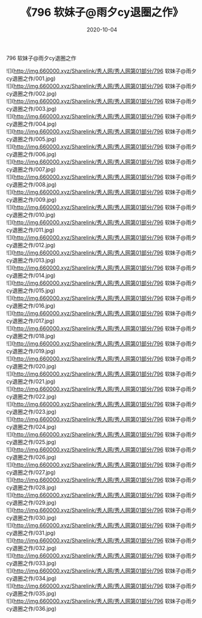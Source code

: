 ﻿---
layout: post
title:  《796 软妹子@雨夕cy退圈之作》
date:   2020-10-04
img: http://img.660000.xyz/Sharelink/秀人网/秀人网第01部分/796 软妹子@雨夕cy退圈之作/000.jpg
categories: [美女, 清纯, 唯美]
---

796 软妹子@雨夕cy退圈之作

  ![](http://img.660000.xyz/Sharelink/秀人网/秀人网第01部分/796 软妹子@雨夕cy退圈之作/001.jpg) <br> ![](http://img.660000.xyz/Sharelink/秀人网/秀人网第01部分/796 软妹子@雨夕cy退圈之作/002.jpg) <br> ![](http://img.660000.xyz/Sharelink/秀人网/秀人网第01部分/796 软妹子@雨夕cy退圈之作/003.jpg) <br> ![](http://img.660000.xyz/Sharelink/秀人网/秀人网第01部分/796 软妹子@雨夕cy退圈之作/004.jpg) <br> ![](http://img.660000.xyz/Sharelink/秀人网/秀人网第01部分/796 软妹子@雨夕cy退圈之作/005.jpg) <br> ![](http://img.660000.xyz/Sharelink/秀人网/秀人网第01部分/796 软妹子@雨夕cy退圈之作/006.jpg) <br> ![](http://img.660000.xyz/Sharelink/秀人网/秀人网第01部分/796 软妹子@雨夕cy退圈之作/007.jpg) <br> ![](http://img.660000.xyz/Sharelink/秀人网/秀人网第01部分/796 软妹子@雨夕cy退圈之作/008.jpg) <br> ![](http://img.660000.xyz/Sharelink/秀人网/秀人网第01部分/796 软妹子@雨夕cy退圈之作/009.jpg) <br> ![](http://img.660000.xyz/Sharelink/秀人网/秀人网第01部分/796 软妹子@雨夕cy退圈之作/010.jpg) <br> ![](http://img.660000.xyz/Sharelink/秀人网/秀人网第01部分/796 软妹子@雨夕cy退圈之作/011.jpg) <br> ![](http://img.660000.xyz/Sharelink/秀人网/秀人网第01部分/796 软妹子@雨夕cy退圈之作/012.jpg) <br> ![](http://img.660000.xyz/Sharelink/秀人网/秀人网第01部分/796 软妹子@雨夕cy退圈之作/013.jpg) <br> ![](http://img.660000.xyz/Sharelink/秀人网/秀人网第01部分/796 软妹子@雨夕cy退圈之作/014.jpg) <br> ![](http://img.660000.xyz/Sharelink/秀人网/秀人网第01部分/796 软妹子@雨夕cy退圈之作/015.jpg) <br> ![](http://img.660000.xyz/Sharelink/秀人网/秀人网第01部分/796 软妹子@雨夕cy退圈之作/016.jpg) <br> ![](http://img.660000.xyz/Sharelink/秀人网/秀人网第01部分/796 软妹子@雨夕cy退圈之作/017.jpg) <br> ![](http://img.660000.xyz/Sharelink/秀人网/秀人网第01部分/796 软妹子@雨夕cy退圈之作/018.jpg) <br> ![](http://img.660000.xyz/Sharelink/秀人网/秀人网第01部分/796 软妹子@雨夕cy退圈之作/019.jpg) <br> ![](http://img.660000.xyz/Sharelink/秀人网/秀人网第01部分/796 软妹子@雨夕cy退圈之作/020.jpg) <br> ![](http://img.660000.xyz/Sharelink/秀人网/秀人网第01部分/796 软妹子@雨夕cy退圈之作/021.jpg) <br> ![](http://img.660000.xyz/Sharelink/秀人网/秀人网第01部分/796 软妹子@雨夕cy退圈之作/022.jpg) <br> ![](http://img.660000.xyz/Sharelink/秀人网/秀人网第01部分/796 软妹子@雨夕cy退圈之作/023.jpg) <br> ![](http://img.660000.xyz/Sharelink/秀人网/秀人网第01部分/796 软妹子@雨夕cy退圈之作/024.jpg) <br> ![](http://img.660000.xyz/Sharelink/秀人网/秀人网第01部分/796 软妹子@雨夕cy退圈之作/025.jpg) <br> ![](http://img.660000.xyz/Sharelink/秀人网/秀人网第01部分/796 软妹子@雨夕cy退圈之作/026.jpg) <br> ![](http://img.660000.xyz/Sharelink/秀人网/秀人网第01部分/796 软妹子@雨夕cy退圈之作/027.jpg) <br> ![](http://img.660000.xyz/Sharelink/秀人网/秀人网第01部分/796 软妹子@雨夕cy退圈之作/028.jpg) <br> ![](http://img.660000.xyz/Sharelink/秀人网/秀人网第01部分/796 软妹子@雨夕cy退圈之作/029.jpg) <br> ![](http://img.660000.xyz/Sharelink/秀人网/秀人网第01部分/796 软妹子@雨夕cy退圈之作/030.jpg) <br> ![](http://img.660000.xyz/Sharelink/秀人网/秀人网第01部分/796 软妹子@雨夕cy退圈之作/031.jpg) <br> ![](http://img.660000.xyz/Sharelink/秀人网/秀人网第01部分/796 软妹子@雨夕cy退圈之作/032.jpg) <br> ![](http://img.660000.xyz/Sharelink/秀人网/秀人网第01部分/796 软妹子@雨夕cy退圈之作/033.jpg) <br> ![](http://img.660000.xyz/Sharelink/秀人网/秀人网第01部分/796 软妹子@雨夕cy退圈之作/034.jpg) <br> ![](http://img.660000.xyz/Sharelink/秀人网/秀人网第01部分/796 软妹子@雨夕cy退圈之作/035.jpg) <br> ![](http://img.660000.xyz/Sharelink/秀人网/秀人网第01部分/796 软妹子@雨夕cy退圈之作/036.jpg) <br>